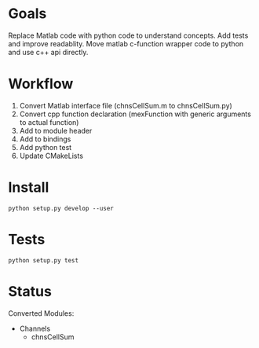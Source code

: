 # Goals

Replace Matlab code with python code to understand concepts. Add tests and improve readablity. Move matlab c-function wrapper code to python and use c++ api directly.

# Workflow

1. Convert Matlab interface file (chnsCellSum.m to chnsCellSum.py)
2. Convert cpp function declaration (mexFunction with generic arguments to actual function)
3. Add to module header
4. Add to bindings
5. Add python test
6. Update CMakeLists

# Install

`python setup.py develop --user`

# Tests

`python setup.py test`

# Status

Converted Modules:

- Channels
	- chnsCellSum